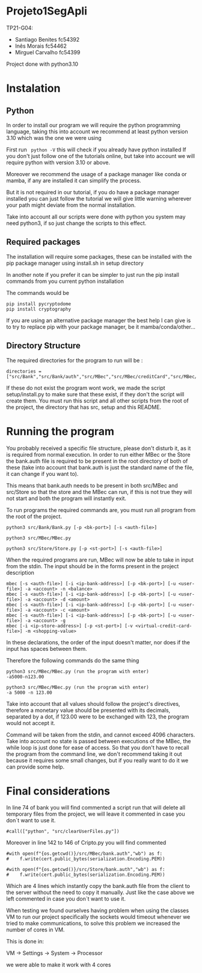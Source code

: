 # Projeto1SegApli

TP21-G04:
- Santiago Benites fc54392 
- Inês Morais fc54462
- Mirguel Carvalho fc54399

Project done with python3.10

# Instalation

## Python

In order to install our program we will require the python programming language, taking this into account we recommend at least python version 3.10 which was the one we were using

First run ``` python -V``` this will check if you already have python installed
If you don't just follow one of the tutorials online, but take into account we will require python with version 3.10 or above. 

Moreover we recommend the usage of a package manager like conda or mamba, if any are installed it can simplify the process.

But it is not required in our tutorial, if you do have a package manager installed you can just follow the tutorial we will give little warning wherever your path might deviate from the normal installation.

Take into account all our scripts were done with python you system may need python3, if so just change the scripts to this effect.

## Required packages

The installation will require some packages, these can be installed with the pip package manager using install.sh in setup directory

In another note if you prefer it can be simpler to just run the pip install commands from you current python installation

The commands would be

```
pip install pycryptodome
pip install cryptography
```

If you are using an alternative package manager the best help I can give is to try to replace pip with your package manager, be it mamba/conda/other...

## Directory Structure

The required directories for the program to run will be :

```
directories = ["src/Bank","src/Bank/auth","src/MBec","src/MBec/creditCard","src/MBec/usersFiles","src/Store"]
```

If these do not exist the program wont work, we made the script setup/install.py to make sure that these exist, if they don't the script will create them.
You must run this script and all other scripts from the root of the project, the directory that has src, setup and this README.

# Running the program

You probably received a specific file structure, please don't disturb it, as it is required from normal execution.
In order to run either MBec or the Store the bank.auth file is required to be present in the root directory of both of these (take into account that bank.auth is just the standard name of the file, it can change if you want to). 

This means that bank.auth needs to be present in both src/MBec and src/Store so that the store and the MBec can run, if this is not true they will not start and both the program will instantly exit.

To run programs the required commands are, you must run all program from the root of the project.

```
python3 src/Bank/Bank.py [-p <bk-port>] [-s <auth-file>]

python3 src/MBec/MBec.py

python3 src/Store/Store.py [-p <st-port>] [-s <auth-file>]
```

When the required programs are run, MBec will now be able to take in input from the stdin. 
The input should be in the forms present in the project description

```
mbec [-s <auth-file>] [-i <ip-bank-address>] [-p <bk-port>] [-u <user-file>] -a <account> -n <balance>
mbec [-s <auth-file>] [-i <ip-bank-address>] [-p <bk-port>] [-u <user-file>] -a <account> -d <amount>
mbec [-s <auth-file>] [-i <ip-bank-address>] [-p <bk-port>] [-u <user-file>] -a <account> -c <amount>
mbec [-s <auth-file>] [-i <ip-bank-address>] [-p <bk-port>] [-u <user-file>] -a <account> -g
mbec [-i <ip-store-address>] [-p <st-port>] [-v <virtual-credit-card-file>] -m <shopping-value>
```

In these declarations, the order of the input doesn't matter, nor does if the input has spaces between them.

Therefore the following commands do the same thing
```
python3 src/MBec/MBec.py (run the program with enter)
-a5000-n123.00

python3 src/MBec/MBec.py (run the program with enter)
-a 5000 -n 123.00
```
Take into account that all values should follow the project's directives, therefore a monetary value should be presented with its decimals, separated by a dot, if 123.00 were to be exchanged with 123, the program would not accept it.

Command will be taken from the stdin, and cannot exceed 4096 characters.
Take into account no state is passed between executions of the MBec, the while loop is just done for ease of access.
So that you don't have to recall the program from the command line, we don't recommend taking it out because it requires some small changes, but if you really want to do it we can provide some help.

# Final considerations

In line 74 of bank you will find commented a script run that will delete all temporary files from the project, we will leave it commented in case you don´t want to use it.
```
#call(["python", "src/clearUserFiles.py"])
```

Moreover in line 142 to 146 of Cripto.py you will find commented
```
#with open(f"{os.getcwd()}/src/MBec/bank.auth","wb") as f:
#    f.write(cert.public_bytes(serialization.Encoding.PEM))

#with open(f"{os.getcwd()}/src/Store/bank.auth","wb") as f:
#    f.write(cert.public_bytes(serialization.Encoding.PEM))
```
Which are 4 lines which instantly copy the bank.auth file from the client to the server without the need to copy it manually.
Just like the case above we left commented in case you don´t want to use it.

When testing we found ourselves having problem when using the classes VM to run our project specifically the sockets would timeout whenever we tried to make communications, to solve this problem we increased the number of cores in VM.

This is done in:

VM -> Settings -> System -> Processor

we were able to make it work with 4 cores